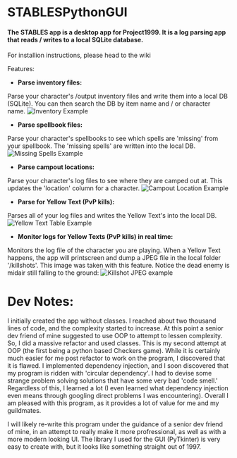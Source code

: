 # STABLESPythonGUI

#### The STABLES app is a desktop app for Project1999. It is a log parsing app that reads / writes to a local SQLite database.

For installion instructions, please head to the wiki

Features:

- **Parse inventory files:**

Parse your character's /output inventory files and write them into a local DB (SQLite). You can then search the DB by item name and / or character name.
![Inventory Example](https://cdn.discordapp.com/attachments/1162507378340679751/1162507573832994886/image.png?ex=653c308b&is=6529bb8b&hm=8d580a9944739366df6a9988eb62d8007e661ffe315252b626a81f1f87fe6677&)

- **Parse spellbook files:**

Parse your character's spellbooks to see which spells are 'missing' from your spellbook. The 'missing spells' are written into the local DB.
![Missing Spells Example](https://cdn.discordapp.com/attachments/1162507378340679751/1162508991541289010/image.png?ex=653c31dd&is=6529bcdd&hm=d28753304d1e3ed7f3e2ec4a73931640e10cdd81f4a7182e3f93c0d3027efb67&)

- **Parse campout locations:**

Parse your character's log files to see where they are camped out at. This updates the 'location' column for a character.
![Campout Location Example](https://cdn.discordapp.com/attachments/1162507378340679751/1162509466709799002/image.png?ex=653c324f&is=6529bd4f&hm=0d2a62085f8d52877faf292d705d3414134c3206979b6accaeca67e58d863074&)

- **Parse for Yellow Text (PvP kills):**

Parses all of your log files and writes the Yellow Text's into the local DB.
![Yellow Text Table Example](https://cdn.discordapp.com/attachments/1162507378340679751/1162509733429780531/image.png?ex=653c328e&is=6529bd8e&hm=3c685b7fde0e385d31d18773ef7955f7f807742a71158a1f21cde362974210ec&)

- **Monitor logs for Yellow Texts (PvP kills) in real time:**

Monitors the log file of the character you are playing. When a Yellow Text happens, the app will printscreen and dump a JPEG file in the local folder '/killshots'.
This image was taken with this feature. Notice the dead enemy is midair still falling to the ground:
![Killshot JPEG example](https://cdn.discordapp.com/attachments/1058479766644199567/1161750968975773827/image.png?ex=65396fe7&is=6526fae7&hm=76ebb4b3ec718318d4fa53c224e0199e2c4c32056ff577ae078ec530250fd387&)

# Dev Notes:
I initially created the app without classes. I reached about two thousand lines of code, and the complexity started to increase. At this point a senior dev friend of mine suggested to use OOP to attempt to lessen complexity. So, I did a massive refactor and used classes. This is my second attempt at OOP (the first being a python based Checkers game). While it is certainly much easier for me post refactor to work on the program, I discovered that it is flawed. I implemented dependency injection, and I soon discovered that my program is ridden with 'circular dependency'. I had to devise some strange problem solving solutions that have some very bad 'code smell.' Regardless of this, I learned a lot (I even learned what dependency injection even means through googling direct problems I was encountering). Overall I am pleased with this program, as it provides a lot of value for me and my guildmates. 

I will likely re-write this program under the guidance of a senior dev friend of mine, in an attempt to really make it more profressional, as well as with a more modern looking UI. The library I used for the GUI (PyTkinter) is very easy to create with, but it looks like something straight out of 1997.
